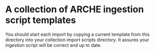 # A collection of ARCHE ingestion script templates

You should start each import by copying a current template from this directory into your collection import scripts directory.
It assures your ingestion script will be correct and up to date.


